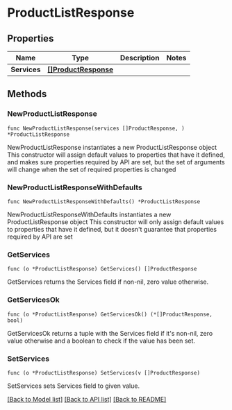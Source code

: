 # ProductListResponse

## Properties

Name | Type | Description | Notes
------------ | ------------- | ------------- | -------------
**Services** | [**[]ProductResponse**](ProductResponse.md) |  | 

## Methods

### NewProductListResponse

`func NewProductListResponse(services []ProductResponse, ) *ProductListResponse`

NewProductListResponse instantiates a new ProductListResponse object
This constructor will assign default values to properties that have it defined,
and makes sure properties required by API are set, but the set of arguments
will change when the set of required properties is changed

### NewProductListResponseWithDefaults

`func NewProductListResponseWithDefaults() *ProductListResponse`

NewProductListResponseWithDefaults instantiates a new ProductListResponse object
This constructor will only assign default values to properties that have it defined,
but it doesn't guarantee that properties required by API are set

### GetServices

`func (o *ProductListResponse) GetServices() []ProductResponse`

GetServices returns the Services field if non-nil, zero value otherwise.

### GetServicesOk

`func (o *ProductListResponse) GetServicesOk() (*[]ProductResponse, bool)`

GetServicesOk returns a tuple with the Services field if it's non-nil, zero value otherwise
and a boolean to check if the value has been set.

### SetServices

`func (o *ProductListResponse) SetServices(v []ProductResponse)`

SetServices sets Services field to given value.



[[Back to Model list]](../README.md#documentation-for-models) [[Back to API list]](../README.md#documentation-for-api-endpoints) [[Back to README]](../README.md)


